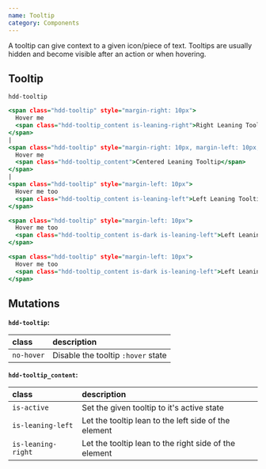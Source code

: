 ```yaml
---
name: Tooltip
category: Components
---
```


A tooltip can give context to a given icon/piece of text. Tooltips are usually hidden and become visible after an action or when hovering.

## Tooltip
`hdd-tooltip`

```tooltip.html
<span class="hdd-tooltip" style="margin-right: 10px">
  Hover me
  <span class="hdd-tooltip_content is-leaning-right">Right Leaning Tooltip</span>
</span>
|
<span class="hdd-tooltip" style="margin-right: 10px, margin-left: 10px;">
  Hover me
  <span class="hdd-tooltip_content">Centered Leaning Tooltip</span>
</span>
|
<span class="hdd-tooltip" style="margin-left: 10px">
  Hover me too
  <span class="hdd-tooltip_content is-leaning-left">Left Leaning Tooltip</span>
</span>

<span class="hdd-tooltip" style="margin-left: 10px">
  Hover me too
  <span class="hdd-tooltip_content is-dark is-leaning-left">Left Leaning Tooltip</span>
</span>

<span class="hdd-tooltip" style="margin-left: 10px">
  Hover me too
  <span class="hdd-tooltip_content is-dark is-leaning-left">Left Leaning Tooltip</span>
</span>


```

## Mutations
**`hdd-tooltip`:**

| class | description|
| :--- | :--- |
| `no-hover` | Disable the tooltip `:hover` state |

**`hdd-tooltip_content`:**

| class | description|
| :--- | :--- |
| `is-active` | Set the given tooltip to it's active state |
| `is-leaning-left` | Let the tooltip lean to the left side of the element |
| `is-leaning-right` | Let the tooltip lean to the right side of the element |